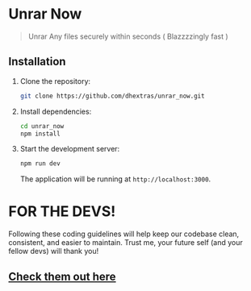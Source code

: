 # Unrar Now

> Unrar Any files securely within seconds ( Blazzzzingly fast )

## Installation

1. Clone the repository:

   ```bash
   git clone https://github.com/dhextras/unrar_now.git
   ```

2. Install dependencies:

   ```bash
   cd unrar_now
   npm install
   ```

3. Start the development server:

   ```bash
   npm run dev
   ```

   The application will be running at `http://localhost:3000`.

# FOR THE DEVS!

Following these coding guidelines will help keep our codebase clean, consistent, and easier to maintain. Trust me, your future self (and your fellow devs) will thank you!

## [Check them out here](https://gist.github.com/dhextras/77cffdb7eaaa574952828067c79de1a2)

